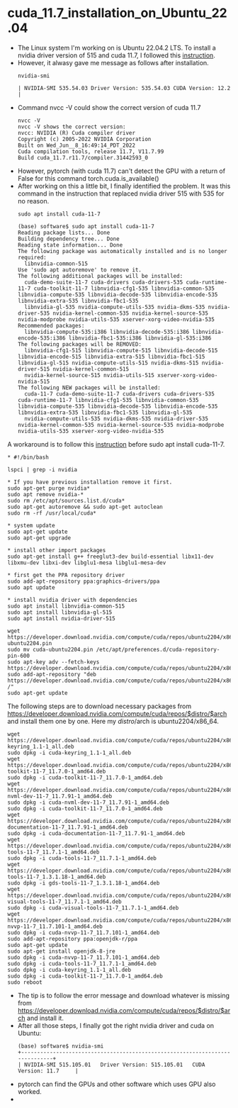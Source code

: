 # cuda_11.7_installation_on_Ubuntu_22.04
* The Linux system I'm working on is Ubuntu 22.04.2 LTS. To install a nvidia driver version of 515 and cuda 11.7, I followed this [instruction](https://gist.github.com/X-TRON404/e9cab789041ef03bcba13da1d5176e28).
* However, it alwasy gave me message as follows after installation.
  ```
  nvidia-smi
  ```
  ```
  | NVIDIA-SMI 535.54.03 Driver Version: 535.54.03 CUDA Version: 12.2 |
  ```
* Command nvcc -V could show the correct version of cuda 11.7
  ```
  nvcc -V
  nvcc -V shows the correct version:
  nvcc: NVIDIA (R) Cuda compiler driver
  Copyright (c) 2005-2022 NVIDIA Corporation
  Built on Wed_Jun__8_16:49:14_PDT_2022
  Cuda compilation tools, release 11.7, V11.7.99
  Build cuda_11.7.r11.7/compiler.31442593_0
  ```
* However, pytorch (with cuda 11.7) can't detect the GPU with a return of False for this command torch.cuda.is_available()
* After working on this a little bit, I finally identified the problem. It was this command in the instruction that replaced nvidia driver 515 with 535 for no reason. 
  ```
  sudo apt install cuda-11-7

  (base) software$ sudo apt install cuda-11-7
  Reading package lists... Done
  Building dependency tree... Done
  Reading state information... Done
  The following package was automatically installed and is no longer required:
    libnvidia-common-515
  Use 'sudo apt autoremove' to remove it.
  The following additional packages will be installed:
    cuda-demo-suite-11-7 cuda-drivers cuda-drivers-535 cuda-runtime-11-7 cuda-toolkit-11-7 libnvidia-cfg1-535 libnvidia-common-535 libnvidia-compute-535 libnvidia-decode-535 libnvidia-encode-535 libnvidia-extra-535 libnvidia-fbc1-535
    libnvidia-gl-535 nvidia-compute-utils-535 nvidia-dkms-535 nvidia-driver-535 nvidia-kernel-common-535 nvidia-kernel-source-535 nvidia-modprobe nvidia-utils-535 xserver-xorg-video-nvidia-535
  Recommended packages:
    libnvidia-compute-535:i386 libnvidia-decode-535:i386 libnvidia-encode-535:i386 libnvidia-fbc1-535:i386 libnvidia-gl-535:i386
  The following packages will be REMOVED:
    libnvidia-cfg1-515 libnvidia-compute-515 libnvidia-decode-515 libnvidia-encode-515 libnvidia-extra-515 libnvidia-fbc1-515 libnvidia-gl-515 nvidia-compute-utils-515 nvidia-dkms-515 nvidia-driver-515 nvidia-kernel-common-515
    nvidia-kernel-source-515 nvidia-utils-515 xserver-xorg-video-nvidia-515
  The following NEW packages will be installed:
    cuda-11-7 cuda-demo-suite-11-7 cuda-drivers cuda-drivers-535 cuda-runtime-11-7 libnvidia-cfg1-535 libnvidia-common-535 libnvidia-compute-535 libnvidia-decode-535 libnvidia-encode-535 libnvidia-extra-535 libnvidia-fbc1-535 libnvidia-gl-535
    nvidia-compute-utils-535 nvidia-dkms-535 nvidia-driver-535 nvidia-kernel-common-535 nvidia-kernel-source-535 nvidia-modprobe nvidia-utils-535 xserver-xorg-video-nvidia-535
  ```
A workaround is to follow this [instruction](https://gist.github.com/X-TRON404/e9cab789041ef03bcba13da1d5176e28) before sudo apt install cuda-11-7. 
  ```
  * #!/bin/bash
  
  lspci | grep -i nvidia
  
  * If you have previous installation remove it first. 
  sudo apt-get purge nvidia*
  sudo apt remove nvidia-*
  sudo rm /etc/apt/sources.list.d/cuda*
  sudo apt-get autoremove && sudo apt-get autoclean
  sudo rm -rf /usr/local/cuda*
  
  * system update
  sudo apt-get update
  sudo apt-get upgrade
  
  * install other import packages
  sudo apt-get install g++ freeglut3-dev build-essential libx11-dev libxmu-dev libxi-dev libglu1-mesa libglu1-mesa-dev
  
  * first get the PPA repository driver
  sudo add-apt-repository ppa:graphics-drivers/ppa
  sudo apt update
  
  * install nvidia driver with dependencies
  sudo apt install libnvidia-common-515
  sudo apt install libnvidia-gl-515
  sudo apt install nvidia-driver-515
  
  wget https://developer.download.nvidia.com/compute/cuda/repos/ubuntu2204/x86_64/cuda-ubuntu2204.pin
  sudo mv cuda-ubuntu2204.pin /etc/apt/preferences.d/cuda-repository-pin-600
  sudo apt-key adv --fetch-keys https://developer.download.nvidia.com/compute/cuda/repos/ubuntu2204/x86_64/3bf863cc.pub
  sudo add-apt-repository "deb https://developer.download.nvidia.com/compute/cuda/repos/ubuntu2204/x86_64/ /"
  sudo apt-get update
  ```
The following steps are to download necessary packages from https://developer.download.nvidia.com/compute/cuda/repos/$distro/$arch and install them one by one. Here my $distro/$arch is ubuntu2204/x86_64. 
  ```
  wget https://developer.download.nvidia.com/compute/cuda/repos/ubuntu2204/x86_64/cuda-keyring_1.1-1_all.deb
  sudo dpkg -i cuda-keyring_1.1-1_all.deb
  wget https://developer.download.nvidia.com/compute/cuda/repos/ubuntu2204/x86_64/cuda-toolkit-11-7_11.7.0-1_amd64.deb
  sudo dpkg -i cuda-toolkit-11-7_11.7.0-1_amd64.deb
  wget https://developer.download.nvidia.com/compute/cuda/repos/ubuntu2204/x86_64/cuda-nvml-dev-11-7_11.7.91-1_amd64.deb
  sudo dpkg -i cuda-nvml-dev-11-7_11.7.91-1_amd64.deb
  sudo dpkg -i cuda-toolkit-11-7_11.7.0-1_amd64.deb
  wget https://developer.download.nvidia.com/compute/cuda/repos/ubuntu2204/x86_64/cuda-documentation-11-7_11.7.91-1_amd64.deb
  sudo dpkg -i cuda-documentation-11-7_11.7.91-1_amd64.deb
  wget https://developer.download.nvidia.com/compute/cuda/repos/ubuntu2204/x86_64/cuda-tools-11-7_11.7.1-1_amd64.deb
  sudo dpkg -i cuda-tools-11-7_11.7.1-1_amd64.deb
  wget https://developer.download.nvidia.com/compute/cuda/repos/ubuntu2204/x86_64/gds-tools-11-7_1.3.1.18-1_amd64.deb
  sudo dpkg -i gds-tools-11-7_1.3.1.18-1_amd64.deb
  wget https://developer.download.nvidia.com/compute/cuda/repos/ubuntu2204/x86_64/cuda-visual-tools-11-7_11.7.1-1_amd64.deb
  sudo dpkg -i cuda-visual-tools-11-7_11.7.1-1_amd64.deb
  wget https://developer.download.nvidia.com/compute/cuda/repos/ubuntu2204/x86_64/cuda-nvvp-11-7_11.7.101-1_amd64.deb
  sudo dpkg -i cuda-nvvp-11-7_11.7.101-1_amd64.deb
  sudo add-apt-repository ppa:openjdk-r/ppa
  sudo apt-get update
  sudo apt-get install openjdk-8-jre
  sudo dpkg -i cuda-nvvp-11-7_11.7.101-1_amd64.deb
  sudo dpkg -i cuda-tools-11-7_11.7.1-1_amd64.deb
  sudo dpkg -i cuda-keyring_1.1-1_all.deb
  sudo dpkg -i cuda-toolkit-11-7_11.7.0-1_amd64.deb
  sudo reboot
  ```
* The tip is to follow the error message and download whatever is missing from https://developer.download.nvidia.com/compute/cuda/repos/$distro/$arch and install it.
* After all those steps, I finally got the right nvidia driver and cuda on Ubuntu:
  ```
  (base) software$ nvidia-smi
  +-----------------------------------------------------------------------------+
  | NVIDIA-SMI 515.105.01   Driver Version: 515.105.01   CUDA Version: 11.7     |
  ```
* pytorch can find the GPUs and other software which uses GPU also worked.
* 


